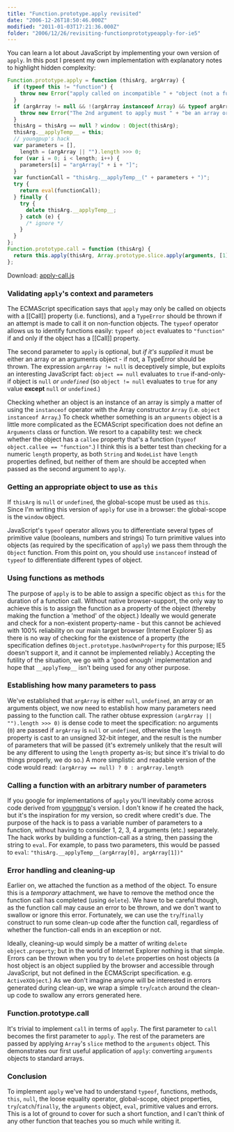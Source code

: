 ```yaml
---
title: "Function.prototype.apply revisited"
date: "2006-12-26T18:50:46.000Z"
modified: "2011-01-03T17:21:36.000Z"
folder: "2006/12/26/revisiting-functionprototypeapply-for-ie5"
---
```


You can learn a lot about JavaScript by implementing your own version of `apply`. In this post I present my own implementation with explanatory notes to highlight hidden complexity:

```js
Function.prototype.apply = function (thisArg, argArray) {
  if (typeof this != "function") {
    throw new Error("apply called on incompatible " + "object (not a function)");
  }
  if (argArray != null && !(argArray instanceof Array) && typeof argArray.callee != "function") {
    throw new Error("The 2nd argument to apply must " + "be an array or arguments object");
  }
  thisArg = thisArg == null ? window : Object(thisArg);
  thisArg.__applyTemp__ = this;
  // youngpup's hack
  var parameters = [],
    length = (argArray || "").length >>> 0;
  for (var i = 0; i < length; i++) {
    parameters[i] = "argArray[" + i + "]";
  }
  var functionCall = "thisArg.__applyTemp__(" + parameters + ")";
  try {
    return eval(functionCall);
  } finally {
    try {
      delete thisArg.__applyTemp__;
    } catch (e) {
      /* ignore */
    }
  }
};
Function.prototype.call = function (thisArg) {
  return this.apply(thisArg, Array.prototype.slice.apply(arguments, [1]));
};
```

Download: [apply-call.js](https://hexmen.com/code/apply-call.js)

### Validating `apply`'s context and parameters

The ECMAScript specification says that `apply` may only be called on objects with a \[\[Call\]\] property (i.e. functions), and a `TypeError` should be thrown if an attempt is made to call it on non-function objects. The `typeof` operator allows us to identify functions easily: `typeof object` evaluates to `"function"` if and only if the object has a \[\[Call\]\] property.

The second parameter to `apply` is optional, but _if it's supplied_ it must be either an array or an arguments object - if not, a TypeError should be thrown. The expression `argArray != null` is deceptively simple, but exploits an interesting JavaScript fact: `object == null` evaluates to `true` if-and-only-if object is `null` _or `undefined`_ (so `object != null` evaluates to `true` for any value **except** `null` or `undefined`.)

Checking whether an object is an instance of an array is simply a matter of using the `instanceof` operator with the Array constructor `Array` (i.e. `object instanceof Array`.) To check whether something is an `arguments` object is a little more complicated as the ECMAScript specification does not define an `Arguments` class or function. We resort to a capability test: we check whether the object has a `callee` property that's a function (`typeof object.callee == "function"`.) I think this is a better test than checking for a numeric `length` property, as both `String` and `NodeList` have `length` properties defined, but neither of them are should be accepted when passed as the second argument to `apply`.

### Getting an appropriate object to use as `this`

If `thisArg` is `null` or `undefined`, the global-scope must be used as `this`. Since I'm writing this version of `apply` for use in a browser: the global-scope is the `window` object.

JavaScript's `typeof` operator allows you to differentiate several types of primitive value (booleans, numbers and strings) To turn primitive values into objects (as required by the specification of `apply`) we pass them through the `Object` function. From this point on, you should use `instanceof` instead of `typeof` to differentiate different types of object.

### Using functions as methods

The purpose of `apply` is to be able to assign a specific object as `this` for the duration of a function call. Without native browser-support, the only way to achieve this is to assign the function as a property of the object (thereby making the function a 'method' of the object.) Ideally we would generate and check for a non-existent property-name - but this cannot be achieved with 100% reliability on our main target browser (Internet Explorer 5) as there is no way of checking for the existence of a property (the specification defines `Object.prototype.hasOwnProperty` for this purpose; IE5 doesn't support it, and it cannot be implemented reliably.) Accepting the futility of the situation, we go with a 'good enough' implementation and hope that `__applyTemp__` isn't being used for any other purpose.

### Establishing how many parameters to pass

We've established that `argArray` is either `null`, `undefined`, an array or an arguments object, we now need to establish how many parameters need passing to the function call. The rather obtuse expression `(argArray || "").length >>> 0)` is dense code to meet the specification: no arguments (`0`) are passed if `argArray` is `null` or `undefined`, otherwise the `length` property is cast to an unsigned 32-bit integer, and the result is the number of parameters that will be passed (it's extremely unlikely that the result will be any different to using the `length` property as-is; but since it's trivial to do things properly, we do so.) A more simplistic and readable version of the code would read: `(argArray == null) ? 0 : argArray.length`

### Calling a function with an arbitrary number of parameters

If you google for implementations of `apply` you'll inevitably come across code derived from [youngpup](http://youngpup.net/)'s version. I don't know if he created the hack, but it's the inspiration for my version, so credit where credit's due. The purpose of the hack is to pass a variable number of parameters to a function, without having to consider 1, 2, 3, 4 arguments (etc.) separately. The hack works by building a function-call as a string, then passing the string to `eval`. For example, to pass two parameters, this would be passed to `eval`: `"thisArg.__applyTemp__(argArray[0], argArray[1])"`

### Error handling and cleaning-up

Earlier on, we attached the function as a method of the object. To ensure this is a _temporary_ attachment, we have to remove the method once the function call has completed (using `delete`). We have to be careful though, as the function call may cause an error to be thrown, and we don't want to swallow or ignore this error. Fortunately, we can use the `try`/`finally` construct to run some clean-up code after the function call, regardless of whether the function-call ends in an exception or not.

Ideally, cleaning-up would simply be a matter of writing `delete object.property`; but in the world of Internet Explorer nothing is that simple. Errors can be thrown when you try to `delete` properties on host objects (a host object is an object supplied by the browser and accessible through JavaScript, but not defined in the ECMAScript specification. e.g. `ActiveXObject`.) As we don't imagine anyone will be interested in errors generated during clean-up, we wrap a simple `try`/`catch` around the clean-up code to swallow any errors generated here.

### Function.prototype.call

It's trivial to implement `call` in terms of `apply`. The first parameter to `call` becomes the first parameter to `apply`. The rest of the parameters are passed by applying `Array`'s `slice` method to the `arguments` object. This demonstrates our first useful application of `apply`: converting `arguments` objects to standard arrays.

### Conclusion

To implement `apply` we've had to understand `typeof`, functions, methods, `this`, `null`, the loose equality operator, global-scope, object properties, `try`/`catch`/`finally`, the `arguments` object, `eval`, primitive values and errors. This is a lot of ground to cover for such a short function, and I can't think of any other function that teaches you so much while writing it.
